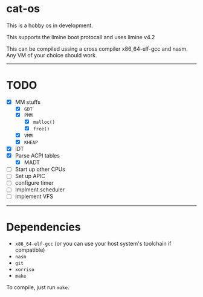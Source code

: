 # **cat-os**
This is a hobby os in development. 

This supports the limine boot protocall and uses limine v4.2

This can be compiled ussing a cross compiler x86_64-elf-gcc and nasm. Any VM of your choice should work. 

---
# **TODO**
- [x] MM stuffs
	- [X] `GDT`
	- [x] `PMM`
		- [X] `malloc()`
		- [x] `free()`
	- [x] `VMM`
	- [x] `KHEAP`
- [x] IDT
- [x] Parse ACPI tables 
	-  [x] MADT
- [ ] Start up other CPUs
- [ ] Set up APIC
- [ ] configure timer
- [ ] Implment scheduler 
- [ ] implement VFS
---
# Dependencies
- `x86_64-elf-gcc` (or you can use your host system's toolchain if compatible) 
- `nasm`
- `git`
- `xorriso`
- `make`

To compile, just run `make`.
